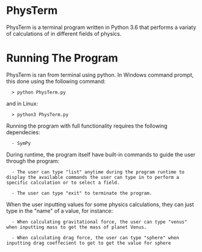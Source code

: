 # PhysTerm

PhysTerm is a terminal program written in Python 3.6 that performs a variaty of calculations of in different fields of physics.


# Running The Program
PhysTerm is ran from terminal using python. In Windows command prompt, this done using the following command:
      
      > python PhysTerm.py

and in Linux:

      > python3 PhysTerm.py

Running the program with full functionality requires the following dependecies:

      - SymPy

During runtime, the program itself have built-in commands to guide the user through the program:
      
      - The user can type "list" anytime during the program runtime to display the available commands the user can type in to perform a specific calculation or to select a field.
      
      - The user can type "exit" to terminate the program.

When the user inputting values for some physics calculations, they can just type in the "name" of a value, for instance:
      
      - When calculating gravitational force, the user can type "venus" when inputting mass to get the mass of planet Venus.
      
      - When calculating drag force, the user can type "sphere" when inputting drag coeffecient to get to get the value for sphere

